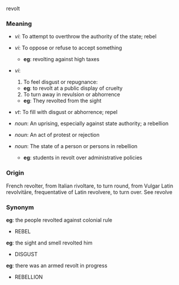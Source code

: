 revolt
### Meaning
+ _vi_: To attempt to overthrow the authority of the state; rebel
+ _vi_: To oppose or refuse to accept something
    + __eg__: revolting against high taxes
+ _vi_:
   1. To feel disgust or repugnance:
    + __eg__: to revolt at a public display of cruelty
   2. To turn away in revulsion or abhorrence
    + __eg__: They revolted from the sight
+ _vt_: To fill with disgust or abhorrence; repel

+ _noun_: An uprising, especially against state authority; a rebellion
+ _noun_: An act of protest or rejection
+ _noun_: The state of a person or persons in rebellion
    + __eg__: students in revolt over administrative policies

### Origin

French revolter, from Italian rivoltare, to turn round, from Vulgar Latin revolvitāre, frequentative of Latin revolvere, to turn over. See revolve

### Synonym

__eg__: the people revolted against colonial rule

+ REBEL

__eg__: the sight and smell revolted him

+ DISGUST

__eg__: there was an armed revolt in progress

+ REBELLION


